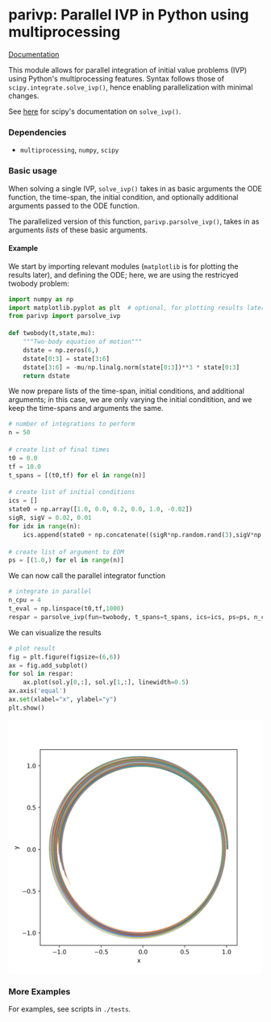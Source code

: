 # parivp: Parallel IVP in Python using multiprocessing

[Documentation](https://yuricst.github.io/parivp/)

This module allows for parallel integration of initial value problems (IVP) using Python's multiprocessing features. Syntax follows those of `scipy.integrate.solve_ivp()`, hence enabling parallelization with minimal changes. 

See [here](https://docs.scipy.org/doc/scipy/reference/generated/scipy.integrate.solve_ivp.html) for scipy's documentation on `solve_ivp()`.


### Dependencies

- `multiprocessing`, `numpy`, `scipy`


### Basic usage

When solving a single IVP, `solve_ivp()` takes in as basic arguments the ODE function, the time-span, the initial condition, and optionally additional arguments passed to the ODE function. 

The parallelized version of this function, `parivp.parsolve_ivp()`, takes in as arguments *lists* of these basic arguments. 


#### Example

We start by importing relevant modules (`matplotlib` is for plotting the results later), and defining the ODE; here, we are using the restricyed twobody problem: 

```python
import numpy as np
import matplotlib.pyplot as plt  # optional, for plotting results later
from parivp import parsolve_ivp

def twobody(t,state,mu):
    """Two-body equation of motion"""
    dstate = np.zeros(6,)
    dstate[0:3] = state[3:6]
    dstate[3:6] = -mu/np.linalg.norm(state[0:3])**3 * state[0:3]
    return dstate
```

We now prepare lists of the time-span, initial conditions, and additional arguments; in this case, we are only varying the initial conditition, and we keep the time-spans and arguments the same. 

```python
# number of integrations to perform
n = 50

# create list of final times
t0 = 0.0
tf = 10.0
t_spans = [(t0,tf) for el in range(n)]

# create list of initial conditions
ics = []
state0 = np.array([1.0, 0.0, 0.2, 0.0, 1.0, -0.02])
sigR, sigV = 0.02, 0.01
for idx in range(n):
    ics.append(state0 + np.concatenate((sigR*np.random.rand(3),sigV*np.random.rand(3))))

# create list of argument to EOM
ps = [(1.0,) for el in range(n)]
```

We can now call the parallel integrator function

```python
# integrate in parallel
n_cpu = 4
t_eval = np.linspace(t0,tf,1000)
respar = parsolve_ivp(fun=twobody, t_spans=t_spans, ics=ics, ps=ps, n_cpu=n_cpu, t_eval=t_eval)
```

We can visualize the results 

```python
# plot result
fig = plt.figure(figsize=(6,6))
ax = fig.add_subplot()
for sol in respar:
    ax.plot(sol.y[0,:], sol.y[1,:], linewidth=0.5)
ax.axis('equal')
ax.set(xlabel="x", ylabel="y")
plt.show()

```

<p align="center">
  <img src="./tests/parallel_twobody.png" width="550" title="Two-body example">
</p>


### More Examples

For examples, see scripts in `./tests`. 





